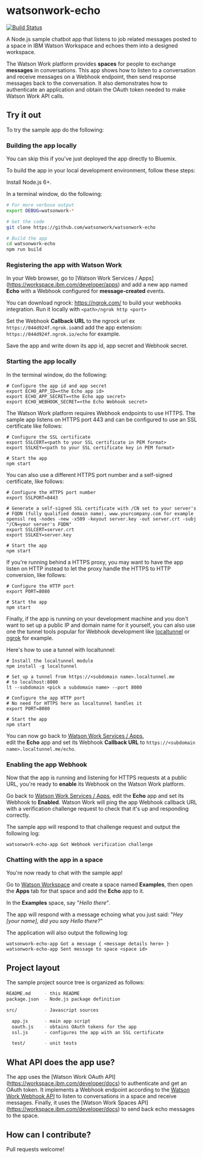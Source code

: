# watsonwork-echo

[![Build Status](https://travis-ci.org/watsonwork/watsonwork-echo.svg)](https://travis-ci.org/watsonwork/watsonwork-echo)

A Node.js sample chatbot app that listens to job related messages posted to a space
in IBM Watson Workspace and echoes them into a designed workspace.

The Watson Work platform provides **spaces** for people to exchange
**messages** in conversations. This app shows how to listen to a conversation
and receive messages on a Webhook endpoint, then send response messages back
to the conversation. It also demonstrates how to authenticate an application
and obtain the OAuth token needed to make Watson Work API calls.

## Try it out

To try the sample app do the following:


### Building the app locally

You can skip this if you've just deployed the app directly to Bluemix.

To build the app in your local development environment, follow these steps:

Install Node.js 6+.

In a terminal window, do the following:
```sh
# For more verbose output
export DEBUG=watsonwork-*

# Get the code
git clone https://github.com/watsonwork/watsonwork-echo

# Build the app
cd watsonwork-echo
npm run build
```

### Registering the app with Watson Work

In your Web browser, go to [Watson Work Services / Apps]
(https://workspace.ibm.com/developer/apps) and add a new app named
**Echo** with a Webhook configured for **message-created** events.

You can download ngrock: https://ngrok.com/ to build your webhooks integration.
Run it locally with `<path>/ngrok http <port>` 

Set the Webhook **Callback URL** to the ngrock url ex `https://044d924f.ngrok.io`and add the app extension:
`https://044d924f.ngrok.io/echo` for example.

Save the app and write down its app id, app secret and Webhook secret.

### Starting the app locally


In the terminal window, do the following:
```
# Configure the app id and app secret
export ECHO_APP_ID=<the Echo app id>
export ECHO_APP_SECRET=<the Echo app secret>
export ECHO_WEBHOOK_SECRET=<the Echo Webhook secret>
```

The Watson Work platform requires Webhook endpoints to use HTTPS. The
sample app listens on HTTPS port 443 and can be configured to use an SSL
certificate like follows:
```
# Configure the SSL certificate
export SSLCERT=<path to your SSL certificate in PEM format>
export SSLKEY=<path to your SSL certificate key in PEM format>

# Start the app
npm start
```

You can also use a different HTTPS port number and a self-signed certificate,
like follows:
```
# Configure the HTTPS port number
export SSLPORT=8443

# Generate a self-signed SSL certificate with /CN set to your server's
# FQDN (fully qualified domain name), www.yourcompany.com for example
openssl req -nodes -new -x509 -keyout server.key -out server.crt -subj "/CN=your server's FQDN"
export SSLCERT=server.crt
export SSLKEY=server.key

# Start the app
npm start
```

If you're running behind a HTTPS proxy, you may want to have the app listen
on HTTP instead to let the proxy handle the HTTPS to HTTP conversion, like
follows:
```
# Configure the HTTP port
export PORT=8080

# Start the app
npm start
```

Finally, if the app is running on your development machine and you don't
want to set up a public IP and domain name for it yourself, you can also
use one the tunnel tools popular for Webhook development like
[localtunnel](https://localtunnel.github.io/www/) or
[ngrok](https://ngrok.com) for example.

Here's how to use a tunnel with localtunnel:

```
# Install the localtunnel module
npm install -g localtunnel

# Set up a tunnel from https://<subdomain name>.localtunnel.me
# to localhost:8080
lt --subdomain <pick a subdomain name> --port 8080

# Configure the app HTTP port
# No need for HTTPS here as localtunnel handles it
export PORT=8080

# Start the app
npm start
```

You can now go back to
[Watson Work Services / Apps](https://workspace.ibm.com/developer/apps),  
edit the **Echo** app and set its Webhook **Callback URL** to
`https://<subdomain name>.localtunnel.me/echo`.

### Enabling the app Webhook

Now that the app is running and listening for HTTPS requests at a public URL,
you're ready to **enable** its Webhook on the Watson Work platform.

Go back to
[Watson Work Services / Apps](https://workspace.ibm.com/developer/apps),
edit the **Echo** app and set its Webhook to **Enabled**. Watson Work will
ping the app Webhook callback URL with a verification challenge request to
check that it's up and responding correctly.

The sample app will respond to that challenge request and output the
following log:
```
watsonwork-echo-app Got Webhook verification challenge
```

### Chatting with the app in a space

You're now ready to chat with the sample app!

Go to [Watson Workspace](https://workspace.ibm.com) and create a space
named **Examples**, then open the **Apps** tab for that space and add the
**Echo** app to it.

In the **Examples** space, say "*Hello there*".

The app will respond with a message echoing what you just said:
"*Hey [your name], did you say Hello there?*"

The application will also output the following log:
```
watsonwork-echo-app Got a message { <message details here> }
watsonwork-echo-app Sent message to space <space id>
```

## Project layout

The sample project source tree is organized as follows:

```sh
README.md     - this README
package.json  - Node.js package definition

src/          - Javascript sources

  app.js      - main app script
  oauth.js    - obtains OAuth tokens for the app
  ssl.js      - configures the app with an SSL certificate

  test/       - unit tests
```

## What API does the app use?

The app uses the [Watson Work OAuth API]
(https://workspace.ibm.com/developer/docs) to authenticate and get an
OAuth token. It implements a Webhook endpoint according to the
[Watson Work Webhook API](https://workspace.ibm.com/developer/docs) to
listen to conversations in a space and receive messages. Finally, it uses
the [Watson Work Spaces API] (https://workspace.ibm.com/developer/docs) to
send back echo messages to the space.

## How can I contribute?

Pull requests welcome!

